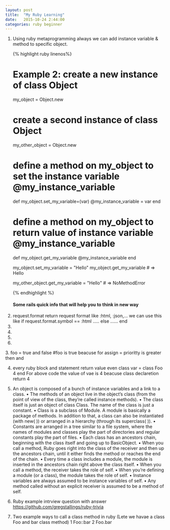 ```yaml
---
layout: post
title:  "My Ruby Learning"
date:   2015-10-24 2:44:00
categories: ruby beginner
---
```


1. Using ruby metaprogramming always we can add instance variable & method to specific object.

    {% highlight ruby linenos%}
    # Example 2: create a new instance of class Object
    my_object = Object.new

    # create a second instance of class Object
    my_other_object = Object.new

    # define a method on my_object to set the instance variable @my_instance_variable
    def my_object.set_my_variable=(var)
      @my_instance_variable = var
    end

    # define a method on my_object to return value of instance variable @my_instance_variable
    def my_object.get_my_variable
      @my_instance_variable
    end

    my_object.set_my_variable = "Hello"
    my_object.get_my_variable # => Hello

    my_other_object.get_my_variable = "Hello" # => NoMethodError

    {% endhighlight %}
    
    <h4>Some rails quick info that will help you to think in new way</h4>
    <ol>
  <li>
        request.format return request format like :html, :json,...
        we can use this like 
        if request.format.symbol == :html
           .....
        else
            ......
        end    
  </li>
  <li></li>
  <li></li>
  <li></li>
  <li></li>
</ol>
3. foo = true and false #foo is true beacuse for assign = prioritty is greater then and 

4. every ruby block and statement return value even class
var = class Foo
  4
end
For above code the value of vae is 4 beacuse class declaretion return 4
5. An object is composed of a bunch of instance variables and a link
to a class.
• The methods of an object live in the object’s class (from the point
of view of the class, they’re called instance methods).
• The class itself is just an object of class Class. The name of the
class is just a constant.
• Class is a subclass of Module. A module is basically a package of
methods. In addition to that, a class can also be instantiated (with
new( )) or arranged in a hierarchy (through its superclass( )).
• Constants are arranged in a tree similar to a file system, where
the names of modules and classes play the part of directories and
regular constants play the part of files.
• Each class has an ancestors chain, beginning with the class itself
and going up to BasicObject.
• When you call a method, Ruby goes right into the class of the
receiver and then up the ancestors chain, until it either finds the
method or reaches the end of the chain.
• Every time a class includes a module, the module is inserted in
the ancestors chain right above the class itself.
• When you call a method, the receiver takes the role of self.
• When you’re defining a module (or a class), the module takes the
role of self.
• Instance variables are always assumed to be instance variables of
self.
• Any method called without an explicit receiver is assumed to be a
method of self. 

6. Ruby example intrview question with answer   https://github.com/gregstallings/ruby-trivia

7. Two example ways to call a class method in ruby (Lete we havae a class Foo and bar class method)
    1 Foo::bar
    2 Foo.bar
